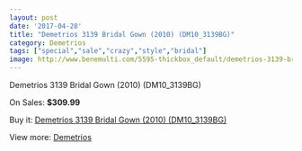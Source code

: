 ```yaml
---
layout: post
date: '2017-04-28'
title: "Demetrios 3139 Bridal Gown (2010) (DM10_3139BG)"
category: Demetrios 
tags: ["special","sale","crazy","style","bridal"]
image: http://www.benemulti.com/5595-thickbox_default/demetrios-3139-bridal-gown-2010-dm103139bg.jpg
---
```

Demetrios 3139 Bridal Gown (2010) (DM10_3139BG)

On Sales: **$309.99**
<a href="https://www.benemulti.com/en/demetrios-/2063-demetrios-3139-bridal-gown-2010-dm103139bg.html"><amp-img layout="responsive" width="600" height="600" src="//www.benemulti.com/5595-thickbox_default/demetrios-3139-bridal-gown-2010-dm103139bg.jpg" alt="Demetrios 3139 Bridal Gown (2010) (DM10_3139BG) 0" /></a>
<a href="https://www.benemulti.com/en/demetrios-/2063-demetrios-3139-bridal-gown-2010-dm103139bg.html"><amp-img layout="responsive" width="600" height="600" src="//www.benemulti.com/5597-thickbox_default/demetrios-3139-bridal-gown-2010-dm103139bg.jpg" alt="Demetrios 3139 Bridal Gown (2010) (DM10_3139BG) 1" /></a>
<a href="https://www.benemulti.com/en/demetrios-/2063-demetrios-3139-bridal-gown-2010-dm103139bg.html"><amp-img layout="responsive" width="600" height="600" src="//www.benemulti.com/5596-thickbox_default/demetrios-3139-bridal-gown-2010-dm103139bg.jpg" alt="Demetrios 3139 Bridal Gown (2010) (DM10_3139BG) 2" /></a>

Buy it: [Demetrios 3139 Bridal Gown (2010) (DM10_3139BG)](https://www.benemulti.com/en/demetrios-/2063-demetrios-3139-bridal-gown-2010-dm103139bg.html "Demetrios 3139 Bridal Gown (2010) (DM10_3139BG)")

View more: [Demetrios ](https://www.benemulti.com/en/22-demetrios- "Demetrios ")